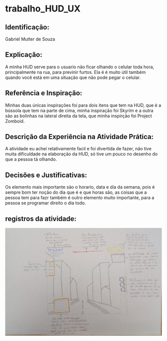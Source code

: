 # trabalho_HUD_UX

## Identificação:
Gabriel Mutter de Souza
## Explicação:
A minha HUD serve para o usuario não ficar olhando o celular toda hora, principalmente na rua, para previnir furtos. Ela é é muito útil também quando você está em uma situação que não pode pegar o celular.
## Referência e Inspiração:
Minhas duas únicas inspirações foi para dois itens que tem na HUD, que é a bússola que tem na parte de cima, minha inspiração foi Skyrim e a outra são as bolinhas na lateral direita da tela, que minha inspirção foi Project Zomboid.
## Descrição da Experiência na Atividade Prática:
A atividade eu achei relativamente facil e foi divertida de fazer, não tive muita dificuldade na elaboração da HUD, só tive um pouco no desenho do que a pessoa tá olhando.
## Decisões e Justificativas:
Os elemento mais importante são o horario, data e dia da semana, pois é sempre bom ter noção do dia que é e que horas são, as coisas que a pessoa tem para fazr também é outro elemento muito importante, para a pessoa se programar direito o dia todo.  
## registros da atividade:
<img src="HUD_UX.PNG" alt="minha HUD">
